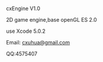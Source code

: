 cxEngine V1.0

2D game engine,base openGL ES 2.0

use Xcode 5.0.2

Email: cxuhua@gmail.com

QQ:4575407

